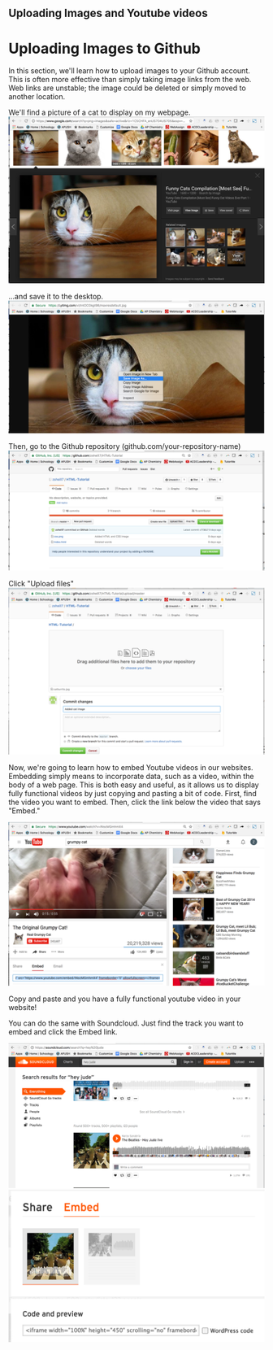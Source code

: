 ## Uploading Images and Youtube videos


<h1> Uploading Images to Github </h1>

In this section, we'll learn how to upload images to your Github account.  This is often more effective than simply taking image links from the web.  Web links are unstable;  the image could be deleted or simply moved to another location.

We'll find a picture of a cat to display on my webpage.
<img src="Screenshot1.png" alt="search cat">

...and save it to the desktop.
<img src="Screenshot3.png" alt="save cat">

Then, go to the Github repository (github.com/your-repository-name)
<img src="Screenshot4.png" alt="github homepage">


Click "Upload files"
<img src="Screenshot5.png" alt="drag files">

Now, we're going to learn how to embed Youtube videos in our websites. Embedding simply means to incorporate data, such as a video, within the body of a web page.  This is both easy and useful, as it allows us to display fully functional videos by just copying and pasting a bit of code.  First, find the video you want to embed. Then, click the link below the video that says "Embed."

<img src="Screenshot6.png" alt="grumpy cat youtube">

<p>Copy and paste and you have a fully functional youtube video in your website!</p>

<p>You can do the same with Soundcloud.  Just find the track you want to embed and click the Embed link.</p>

<img src="Screenshot7.png" alt="soundcloud">

<img src="Screenshot8.png" alt="embed soundcloud">


